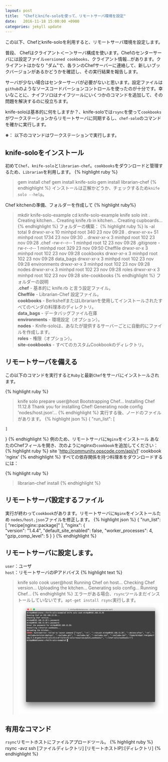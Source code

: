 ```yaml
---
layout: post
title:  "Chefとknife-soloを使って、リモートサーバ環境を設定"
date:   2016-11-18 15:00:00 +0900
categories: jekyll update
---
```

この以下、Chefとknife-soloを利用すると、リモートサーバ環境を設定します。

普段、 Chefはクライアント＜ー＞サーバ構成を使います。Chefのセンターサーバには設定ファイル`versioned cookbooks`、クライアント情報…があります。クライアントはかなり "ダム"で、各ランのChefサーバーに連絡して、新しいブックバージョンがあるかどうかを確認し、その実行結果を報告します。

サーバが少ない場合はセンターサーバが必要がないと思います。設定ファイルは`github`のようなソースコードバーションコントロールを使ったのが十分です。幸いなことに、ナイフソロはナイフツールにいくつかのコマンドを追加して、その問題を解決するのに役立ちます。

knife-soloは基本的に何をしますか？、knife-soloでは`rsync`を使って`cookbooks`がワークステーションからリモートサーバに同期するし、`chef-solo`のコマンドを確かに実行します。

**※**： 以下のコマンドはワークステーションで実行します。

## knife-soloをインストール
初めて`Chef`、`knife-solo`と`librarian-chef`。`cookbooks`をダウンロードと管理するため、`Librarian`を利用します。
{% highlight ruby %}
> gem install chef
> gem install knife-solo
> gem install librarian-chef
{% endhighlight %}
インストールは正解かどうか、チェックするため`knife solo --help`。

Chef kitchenの準備、フォルダーを作成して
{% highlight ruby%}
> mkdir knife-solo-example
> cd knife-solo-example
> knife solo init .
Creating kitchen...
Creating knife.rb in kitchen...
Creating cupboards...
{% endhighlight %}
フォルダーの構築：
{% highlight ruby %}
> ls -al
total 9
drwxr-xr-x  10 minhpd  root   340 23 nov 09:28 .
drwxr-xr-x+ 51 minhpd  root  1734 23 nov 09:30 ..
drwxr-xr-x   3 minhpd  root   102 23 nov 09:28 .chef
-rw-r--r--   1 minhpd  root    12 23 nov 09:28 .gitignore
-rw-r--r--   1 minhpd  root   329 23 nov 09:50 Cheffile
drwxr-xr-x   3 minhpd  root   102 23 nov 09:28 cookbooks
drwxr-xr-x   3 minhpd  root   102 23 nov 09:28 data_bags
drwxr-xr-x   3 minhpd  root   102 23 nov 09:28 environments
drwxr-xr-x   3 minhpd  root   102 23 nov 09:28 nodes
drwxr-xr-x   3 minhpd  root   102 23 nov 09:28 roles
drwxr-xr-x   3 minhpd  root   102 23 nov 09:28 site-cookbooks
{% endhighlight %}
フォルダーの説明<br/>
 **.chef** - 基本的に knife.rb と言う設定ファイル。<br/>
 **Cheffile** - Librarian-Chef 設定ファイル。<br/>
 **cookbooks** - BerkshelfまたはLibrarianを使用してインストールされたすべてのベンダの料理本のディレクトリ。<br/>
 **data_bags** - データバッグファイル在庫<br/>
 **environments** - 環境設定（オプション）。<br/>
 **nodes** - Knife-soloは、あなたが提供するサーバーごとに自動的にファイルを作成します。<br/>
 **roles** - 権限（オプション）。<br/>
 **site-cookbooks** - すべてのカスタムCookbookのディレクトリ。<br/>
## リモートサーバを備える
 この以下のコマンドを実行すると`Ruby`と最新`Chef`をサーバにインストールされます。

{% highlight ruby %}
> knife solo prepare user@host
Bootstrapping Chef...
Installing Chef 11.12.8
Thank you for installing Chef!
Generating node config 'nodes/host.json'...
{% endhighlight %}
実行する後、ノードのファイルがあります。
{% highlight json %}
{
    "run_list": [

    ]
}
{% endhighlight %}
例のため、リモートサーバに`Nginx`をインストール
あなたのChefフィールを開き、次のようにnginxの`cookbook`を追加してください：
{% highlight ruby %}
site 'http://community.opscode.com/api/v1'
cookbook 'nginx'
{% endhighlight %}
すべての依存関係を持つ料理本をダウンロードするには：

{% highlight ruby %}
> librarian-chef install
{% endhighlight %}
## リモートサーバ設定するファイル
実行が終わって`cookbook`があります。リモートサーバに`Nginx`をインストールため `nodes/host.json`ファイルを修正します。
{% highlight json %}
{
    "run_list": [
        "recipe[nginx::package]"
    ],
    "nginx": {    
        "version": "1.4.4",
        "default_site_enabled": false,
        "worker_processes": 4,
        "gzip_comp_level": 5
    }
}
{% endhighlight %}
## リモートサーバに設定します。
`user`：ユーザ<br/>
`host`：リモートサーバのIPアドバイス
{% highlight text %}
> knife solo cook user@host
Running Chef on host...
Checking Chef version...
Uploading the kitchen...
Generating solo config...
Running Chef...
{% endhighlight %}
エラーがある場合、`rsync`ツールまだインストールしていないです。`apt-get install rsync`実行します。
![My helpful screenshot](https://github.com/minh93/training-infra/blob/gh-pages/assets/posts/2016-11-18-server-provisoning-with-chef-and-knife-solo/err1.png?raw=true)<br/>
## 有用なコマンド
`rsync`リモートホストにファイルアプロードツール。
{% highlight ruby %}
rsync -avz ssh [ファイルディレクトリ] [リモートホストIP]:[ディレクトリ]
{% endhighlight %}
